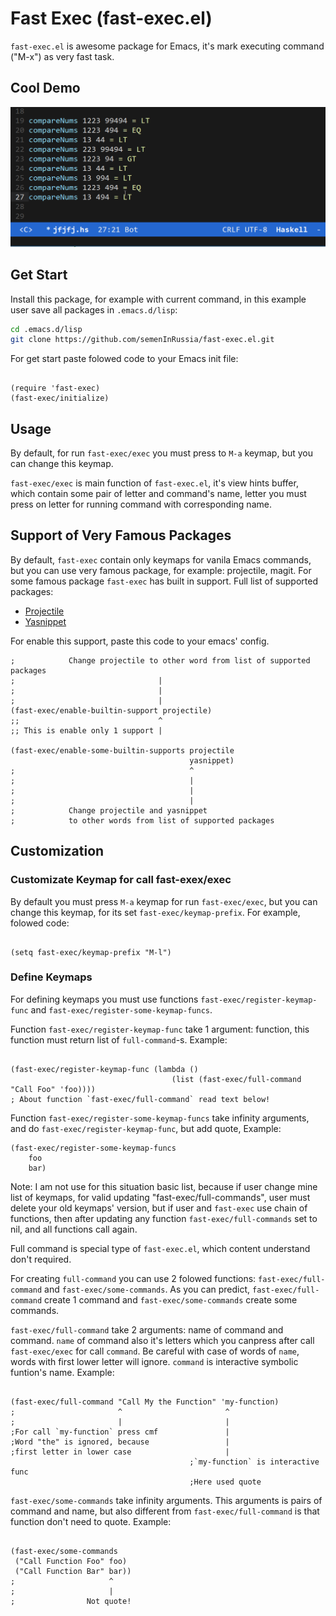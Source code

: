 # Fast Exec (fast-exec.el)
`fast-exec.el` is awesome package for Emacs, it's mark executing command ("M-x") as very fast task.

## Cool Demo

![fast-exec demo](doc/assets/gif/fast-exec-demo.gif)

## Get Start
Install this package, for example with current command, in this example user save all packages in `.emacs.d/lisp`:

```bash
cd .emacs.d/lisp
git clone https://github.com/semenInRussia/fast-exec.el.git
```

For get start paste folowed code to your Emacs init file:

```emacs-lisp

(require 'fast-exec)
(fast-exec/initialize)

```

## Usage

By default, for run `fast-exec/exec` you must press to `M-a` keymap, but you can change this keymap.

`fast-exec/exec` is main function of `fast-exec.el`, it's view hints buffer, which contain some pair of letter and command's name, letter you must press on letter for running command with corresponding name.


## Support of Very Famous Packages

By default, `fast-exec` contain only keymaps for vanila Emacs commands, but you can use very famous package, for example: projectile, magit. For some famous package `fast-exec` has built in support. Full list of supported packages:

* [Projectile](https://github.com/bbatsov/projectile)
* [Yasnippet](https://github.com/joaotavora/yasnippet)

For enable this support, paste this code to your emacs' config.

```emacs-lisp
;            Change projectile to other word from list of supported packages
;                                |
;                                |
;                                |
(fast-exec/enable-builtin-support projectile)
;;                               ^
;; This is enable only 1 support |

(fast-exec/enable-some-builtin-supports projectile
                                        yasnippet)
;                                       ^
;                                       |
;                                       |
;                                       |
;            Change projectile and yasnippet
;            to other words from list of supported packages
```


## Customization

### Customizate Keymap for call fast-exex/exec

By default you must press `M-a` keymap for run `fast-exec/exec`, but you can change this keymap, for its set `fast-exec/keymap-prefix`. For example, folowed code:

```emacs-lisp

(setq fast-exec/keymap-prefix "M-l")

```

### Define Keymaps

For defining keymaps you must use functions `fast-exec/register-keymap-func` and `fast-exec/register-some-keymap-funcs`.

Function `fast-exec/register-keymap-func` take 1 argument: function, this function must return list of `full-command`-s. Example:

```emacs-lisp

(fast-exec/register-keymap-func (lambda ()
                                    (list (fast-exec/full-command "Call Foo" 'foo))))
; About function `fast-exec/full-command` read text below!

```

Function `fast-exec/register-some-keymap-funcs` take infinity arguments, and do `fast-exec/register-keymap-func`, but add quote, Example:

```emacs-lisp
(fast-exec/register-some-keymap-funcs
    foo
    bar)
```


Note: I am not use for this situation basic list, because
if user change mine list of keymaps, for valid updating
"fast-exec/full-commands", user must delete your old keymaps' version,
but if user and `fast-exec` use chain of functions, then after
updating any function `fast-exec/full-commands` set to nil, and all
 functions call again.

Full command is special type of `fast-exec.el`, which content understand don't required.

For creating `full-command` you can use 2 folowed functions: `fast-exec/full-command` and `fast-exec/some-commands`. As you can predict, `fast-exec/full-command` create 1 command and `fast-exec/some-commands` create some commands.

`fast-exec/full-command` take 2 arguments: name of command and command. `name` of command also it's letters which you canpress after call `fast-exec/exec` for call `command`. Be careful with case of words of `name`, words with first lower letter will ignore. `command` is interactive symbolic funtion's name. Example:

```emacs-lisp

(fast-exec/full-command "Call My the Function" 'my-function)
;                       ^                       ^
;                       |                       |
;For call `my-function` press cmf               |
;Word "the" is ignored, because                 |
;first letter in lower case                     |
                                        ;`my-function` is interactive func
                                        ;Here used quote
```

`fast-exec/some-commands` take infinity arguments. This arguments is pairs of command and name, but also different from `fast-exec/full-command` is that function don't need to quote. Example:

```emacs-lisp

(fast-exec/some-commands
 ("Call Function Foo" foo)
 ("Call Function Bar" bar))
;                     ^
;                     |
;                Not quote!

```
